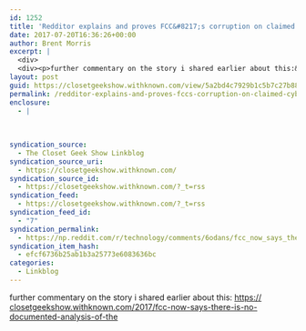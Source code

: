 ```yaml
---
id: 1252
title: 'Redditor explains and proves FCC&#8217;s corruption on claimed cyber attack against filing system on net neutrality'
date: 2017-07-20T16:36:26+00:00
author: Brent Morris
excerpt: |
  <div>
  <div><p>further commentary on the story i shared earlier about this:&nbsp;<a href="https://closetgeekshow.withknown.com/2017/fcc-now-says-there-is-no-documented-analysis-of-the">https://closetgeekshow.withknown.com/2017/fcc-now-says-there-is-no-documented-analysis-of-the</a></p></div></div>
layout: post
guid: https://closetgeekshow.withknown.com/view/5a2bd4c7929b1c5b7c27b8841a00dc81
permalink: /redditor-explains-and-proves-fccs-corruption-on-claimed-cyber-attack-against-filing-system-on-net-neutrality/
enclosure:
  - |
    
    
    
syndication_source:
  - The Closet Geek Show Linkblog
syndication_source_uri:
  - https://closetgeekshow.withknown.com/
syndication_source_id:
  - https://closetgeekshow.withknown.com/?_t=rss
syndication_feed:
  - https://closetgeekshow.withknown.com/?_t=rss
syndication_feed_id:
  - "7"
syndication_permalink:
  - https://np.reddit.com/r/technology/comments/6odans/fcc_now_says_there_is_no_documented_analysis_of/dkgxguo
syndication_item_hash:
  - efcf6736b25ab1b3a25773e6083636bc
categories:
  - Linkblog
---
```

<div class="known-bookmark">
  <div class="e-content">
    <p>
      further commentary on the story i shared earlier about this: <a href="https://closetgeekshow.withknown.com/2017/fcc-now-says-there-is-no-documented-analysis-of-the">https:/<wbr></wbr>/<wbr></wbr>closetgeekshow.withknown.com/<wbr></wbr>2017/<wbr></wbr>fcc-now-says-there-is-no-documented-analysis-of-the</a>
    </p>
  </div>
</div>